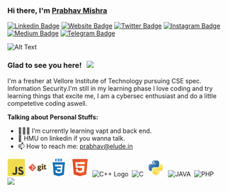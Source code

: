 ### Hi there, I'm <a href="https://prabhavms.netlify.com/" target="_blank">Prabhav Mishra</a> 
<!-- <img src="https://media.giphy.com/media/hvRJCLFzcasrR4ia7z/giphy.gif" width="25px"> -->

[![Linkedin Badge](https://img.shields.io/badge/-LinkedIn-0e76a8?style=flat-square&logo=Linkedin&logoColor=white)](https://linkedin.com/in/prabhavms)
[![Website Badge](https://img.shields.io/badge/Website-3b5998?style=flat-square&logo=google-chrome&logoColor=white)](https://prabhavms.netlify.com/)
[![Twitter Badge](https://img.shields.io/badge/-Twitter-00acee?style=flat-square&logo=Twitter&logoColor=white)](https://twitter.com/prxbhav)
[![Instagram Badge](https://img.shields.io/badge/-Instagram-e4405f?style=flat-square&logo=Instagram&logoColor=white)](https://instagram.com/prxbhav/)
[![Medium Badge](https://img.shields.io/badge/medium-%2312100E.svg?&style=for-square&logo=medium&logoColor=white)](https://medium.com/@3xpl0itk1t)
[![Telegram Badge](https://img.shields.io/badge/-Telegram-0088cc?style=flat-square&logo=Telegram&logoColor=white)](https://t.me/prxbhav)

![Alt Text](https://media.giphy.com/media/xUA7bdpLxQhsSQdyog/giphy.gif)

### Glad to see you here! &nbsp; ![](https://visitor-badge.glitch.me/badge?page_id=prabhavms.prabhavms)

I'm a fresher at Vellore Institute of Technology pursuing CSE spec. Information Security.I'm still in my learning phase I love coding and try learning things that excite me, I am a cybersec enthusiast and do a little competetive coding aswell.
<!-- 
<img align="right" alt="GIF" src="https://media.giphy.com/media/dWesBcTLavkZuG35MI/giphy.gif" width="500" height="300"/>
 -->
**Talking about Personal Stuffs:**

- 👨🏻‍💻 I’m currently learning vapt and back end.
- 💬 HMU on linkedin if you wanna talk.
- 📫 How to reach me: prabhav@elude.in

<div>
  <img src="https://github.com/devicons/devicon/blob/master/icons/javascript/javascript-original.svg" title="JavaScript" alt="JavaScript" width="40" height="40"/>&nbsp;
  <img src="https://raw.githubusercontent.com/github/explore/80688e429a7d4ef2fca1e82350fe8e3517d3494d/topics/git/git.png"  title="GIT" alt="GIT" width="40" height="40"/>&nbsp;
  <img src="https://github.com/devicons/devicon/blob/master/icons/css3/css3-plain-wordmark.svg"  title="CSS3" alt="CSS" width="40" height="40"/>&nbsp;
  <img src="https://github.com/devicons/devicon/blob/master/icons/html5/html5-original.svg" title="HTML5" alt="HTML" width="40" height="40"/>&nbsp;
  <img src="https://raw.githubusercontent.com/isocpp/logos/master/cpp_logo.png" alt="C++ Logo"  width="40" height="40"/>&nbsp;
 <img src="https://github.com/abrahamcalf/programming-languages-logos/blob/master/src/c/c_64x64.png" alt="C"  width="40" height="40"/>&nbsp;
  <img src="https://github.com/devicons/devicon/blob/master/icons/python/python-original.svg" title="Python" alt="Python" width="40" height="40"/>&nbsp;
 <img src="https://github.com/abrahamcalf/programming-languages-logos/blob/master/src/java/java_64x64.png"  title="JAVA" alt="JAVA" width="40" height="40"/>&nbsp;
 <img src="https://github.com/abrahamcalf/programming-languages-logos/blob/master/src/php/php_64x64.png"  title="PHP" alt="PHP" width="40" height="40"/>&nbsp;



</div>
<img height="180em" src="https://github-readme-stats.vercel.app/api?username=3xpl0itk1t&show_icons=true&hide_border=true&&count_private=true&include_all_commits=true" />


</br>
